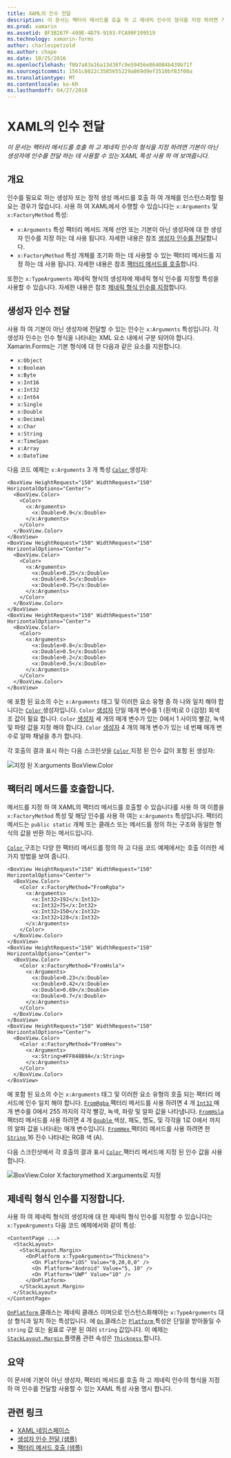 ```yaml
---
title: XAML의 인수 전달
description: 이 문서는 팩터리 메서드를 호출 하 고 제네릭 인수의 형식을 지정 하려면 기본이 아닌 생성자에 인수를 전달 하는 데 사용할 수 있는 XAML 특성 사용 하 여 보여줍니다.
ms.prod: xamarin
ms.assetid: 8F3B267F-499E-4D79-9193-FCA99F199519
ms.technology: xamarin-forms
author: charlespetzold
ms.author: chape
ms.date: 10/25/2016
ms.openlocfilehash: f0b7a83a16a13d38fc9e59456e864084b439b71f
ms.sourcegitcommit: 1561c8022c3585655229a869d9ef3510bf83f00a
ms.translationtype: MT
ms.contentlocale: ko-KR
ms.lasthandoff: 04/27/2018
---
```

# <a name="passing-arguments-in-xaml"></a>XAML의 인수 전달

_이 문서는 팩터리 메서드를 호출 하 고 제네릭 인수의 형식을 지정 하려면 기본이 아닌 생성자에 인수를 전달 하는 데 사용할 수 있는 XAML 특성 사용 하 여 보여줍니다._

## <a name="overview"></a>개요

인수를 필요로 하는 생성자 또는 정적 생성 메서드를 호출 하 여 개체를 인스턴스화할 필요는 경우가 많습니다. 사용 하 여 XAML에서 수행할 수 있습니다는 `x:Arguments` 및 `x:FactoryMethod` 특성:

- `x:Arguments` 특성 팩터리 메서드 개체 선언 또는 기본이 아닌 생성자에 대 한 생성자 인수를 지정 하는 데 사용 됩니다. 자세한 내용은 참조 [생성자 인수를 전달](#constructor_arguments)합니다.
- `x:FactoryMethod` 특성 개체를 초기화 하는 데 사용할 수 있는 팩터리 메서드를 지정 하는 데 사용 됩니다. 자세한 내용은 참조 [팩터리 메서드를 호출](#factory_methods)합니다.

또한는 `x:TypeArguments` 제네릭 형식의 생성자에 제네릭 형식 인수를 지정할 특성을 사용할 수 있습니다. 자세한 내용은 참조 [제네릭 형식 인수를 지정](#generic_type_arguments)합니다.

<a name="constructor_arguments" />

## <a name="passing-constructor-arguments"></a>생성자 인수 전달

사용 하 여 기본이 아닌 생성자에 전달할 수 있는 인수는 `x:Arguments` 특성입니다. 각 생성자 인수는 인수 형식을 나타내는 XML 요소 내에서 구분 되어야 합니다. Xamarin.Forms는 기본 형식에 대 한 다음과 같은 요소를 지원합니다.

- `x:Object`
- `x:Boolean`
- `x:Byte`
- `x:Int16`
- `x:Int32`
- `x:Int64`
- `x:Single`
- `x:Double`
- `x:Decimal`
- `x:Char`
- `x:String`
- `x:TimeSpan`
- `x:Array`
- `x:DateTime`

다음 코드 예제는 `x:Arguments` 3 개 특성 [ `Color` ](https://developer.xamarin.com/api/type/Xamarin.Forms.Color/) 생성자:

```xaml
<BoxView HeightRequest="150" WidthRequest="150" HorizontalOptions="Center">
  <BoxView.Color>
    <Color>
      <x:Arguments>
        <x:Double>0.9</x:Double>
      </x:Arguments>
    </Color>
  </BoxView.Color>
</BoxView>
<BoxView HeightRequest="150" WidthRequest="150" HorizontalOptions="Center">
  <BoxView.Color>
    <Color>
      <x:Arguments>
        <x:Double>0.25</x:Double>
        <x:Double>0.5</x:Double>
        <x:Double>0.75</x:Double>
      </x:Arguments>
    </Color>
  </BoxView.Color>
</BoxView>
<BoxView HeightRequest="150" WidthRequest="150" HorizontalOptions="Center">
  <BoxView.Color>
    <Color>
      <x:Arguments>
        <x:Double>0.8</x:Double>
        <x:Double>0.5</x:Double>
        <x:Double>0.2</x:Double>
        <x:Double>0.5</x:Double>
      </x:Arguments>
    </Color>
  </BoxView.Color>
</BoxView>
```

에 포함 된 요소의 수는 `x:Arguments` 태그 및 이러한 요소 유형 중 하 나와 일치 해야 합니다는 [ `Color` ](https://developer.xamarin.com/api/type/Xamarin.Forms.Color/) 생성자입니다. `Color` [생성자](https://developer.xamarin.com/api/constructor/Xamarin.Forms.Color.Color/p/System.Double/) 단일 매개 변수를 1 (흰색)로 0 (검정) 회색조 값이 필요 합니다. `Color` [생성자](https://developer.xamarin.com/api/constructor/Xamarin.Forms.Color.Color/p/System.Double/System.Double/System.Double/) 세 개의 매개 변수가 있는 0에서 1 사이의 빨강, 녹색 및 파랑 값을 지정 해야 합니다. `Color` [생성자](https://developer.xamarin.com/api/constructor/Xamarin.Forms.Color.Color/p/System.Double/System.Double/System.Double/System.Double/) 4 개의 매개 변수가 있는 네 번째 매개 변수로 알파 채널을 추가 합니다.

각 호출의 결과 표시 하는 다음 스크린샷을 [ `Color` ](https://developer.xamarin.com/api/type/Xamarin.Forms.Color/) 지정 된 인수 값이 포함 된 생성자:

![](passing-arguments-images/passing-arguments.png "지정 된 X:arguments BoxView.Color")

<a name="factory_methods" />

## <a name="calling-factory-methods"></a>팩터리 메서드를 호출합니다.

메서드를 지정 하 여 XAML의 팩터리 메서드를 호출할 수 있습니다를 사용 하 여 이름을 `x:FactoryMethod` 특성 및 해당 인수를 사용 하 여는 `x:Arguments` 특성입니다. 팩터리 메서드는 `public static` 개체 또는 클래스 또는 메서드를 정의 하는 구조와 동일한 형식의 값을 반환 하는 메서드입니다.

[ `Color` ](https://developer.xamarin.com/api/type/Xamarin.Forms.Color/) 구조는 다양 한 팩터리 메서드를 정의 하 고 다음 코드 예제에서는 호출 이러한 세 가지 방법을 보여 줍니다.

```xaml
<BoxView HeightRequest="150" WidthRequest="150" HorizontalOptions="Center">
  <BoxView.Color>
    <Color x:FactoryMethod="FromRgba">
      <x:Arguments>
        <x:Int32>192</x:Int32>
        <x:Int32>75</x:Int32>
        <x:Int32>150</x:Int32>                      
        <x:Int32>128</x:Int32>
      </x:Arguments>
    </Color>
  </BoxView.Color>
</BoxView>
<BoxView HeightRequest="150" WidthRequest="150" HorizontalOptions="Center">
  <BoxView.Color>
    <Color x:FactoryMethod="FromHsla">
      <x:Arguments>
        <x:Double>0.23</x:Double>
        <x:Double>0.42</x:Double>
        <x:Double>0.69</x:Double>
        <x:Double>0.7</x:Double>
      </x:Arguments>
    </Color>
  </BoxView.Color>
</BoxView>
<BoxView HeightRequest="150" WidthRequest="150" HorizontalOptions="Center">
  <BoxView.Color>
    <Color x:FactoryMethod="FromHex">
      <x:Arguments>
        <x:String>#FF048B9A</x:String>
      </x:Arguments>
    </Color>
  </BoxView.Color>
</BoxView>
```

에 포함 된 요소의 수는 `x:Arguments` 태그 및 이러한 요소 유형의 호출 되는 팩터리 메서드에 인수 일치 해야 합니다. [ `FromRgba` ](https://developer.xamarin.com/api/member/Xamarin.Forms.Color.FromRgba/p/System.Int32/System.Int32/System.Int32/System.Int32/) 팩터리 메서드를 사용 하려면 4 개 [ `Int32` ](https://docs.microsoft.com/dotnet/api/system.int32) 매개 변수를 0에서 255 까지의 각각 빨강, 녹색, 파랑 및 알파 값을 나타냅니다. [ `FromHsla` ](https://developer.xamarin.com/api/member/Xamarin.Forms.Color.FromHsla/p/System.Double/System.Double/System.Double/System.Double/) 팩터리 메서드를 사용 하려면 4 개 [ `Double` ](https://docs.microsoft.com/dotnet/api/system.double) 색상, 채도, 명도, 및 각각을 1로 0에서 까지의 알파 값을 나타내는 매개 변수입니다. [ `FromHex` ](https://developer.xamarin.com/api/member/Xamarin.Forms.Color.FromHex/p/System.String/) 팩터리 메서드를 사용 하려면 한 [ `String` ](https://docs.microsoft.com/dotnet/api/system.string) 16 진수 나타내는 RGB 색 (A).

다음 스크린샷에서 각 호출의 결과 표시 [ `Color` ](https://developer.xamarin.com/api/type/Xamarin.Forms.Color/) 팩터리 메서드에 지정 된 인수 값을 사용 합니다.

![](passing-arguments-images/factory-methods.png "BoxView.Color X:factorymethod X:arguments로 지정")

<a name="generic_type_arguments" />

## <a name="specifying-a-generic-type-argument"></a>제네릭 형식 인수를 지정합니다.

사용 하 여 제네릭 형식의 생성자에 대 한 제네릭 형식 인수를 지정할 수 있습니다는 `x:TypeArguments` 다음 코드 예제에서와 같이 특성:

```xaml
<ContentPage ...>
  <StackLayout>
    <StackLayout.Margin>
      <OnPlatform x:TypeArguments="Thickness">
        <On Platform="iOS" Value="0,20,0,0" />
        <On Platform="Android" Value="5, 10" />
        <On Platform="UWP" Value="10" />
      </OnPlatform>
    </StackLayout.Margin>
  </StackLayout>
</ContentPage>
```

[ `OnPlatform` ](https://developer.xamarin.com/api/type/Xamarin.Forms.OnPlatform%3CT%3E/) 클래스는 제네릭 클래스 이며으로 인스턴스화해야는 `x:TypeArguments` 대상 형식과 일치 하는 특성입니다. 에 [ `On` ](https://developer.xamarin.com/api/type/Xamarin.Forms.On/) 클래스는 [ `Platform` ](https://developer.xamarin.com/api/property/Xamarin.Forms.On.Platform/) 특성은 단일을 받아들일 수 `string` 값 또는 쉼표로 구분 된 여러 `string` 값입니다. 이 예제는 [ `StackLayout.Margin` ](https://developer.xamarin.com/api/property/Xamarin.Forms.View.Margin/) 플랫폼 관련 속성은 [ `Thickness` ](https://developer.xamarin.com/api/type/Xamarin.Forms.Thickness/)합니다.

## <a name="summary"></a>요약

이 문서에 기본이 아닌 생성자, 팩터리 메서드를 호출 하 고 제네릭 인수의 형식을 지정 하 여 인수를 전달할 사용할 수 있는 XAML 특성 사용 명시 합니다.


## <a name="related-links"></a>관련 링크

- [XAML 네임스페이스](~/xamarin-forms/xaml/namespaces.md)
- [생성자 인수 전달 (샘플)](https://developer.xamarin.com/samples/xamarin-forms/xaml/passingconstructorarguments/)
- [팩터리 메서드 호출 (샘플)](https://developer.xamarin.com/samples/xamarin-forms/xaml/callingfactorymethods/)
